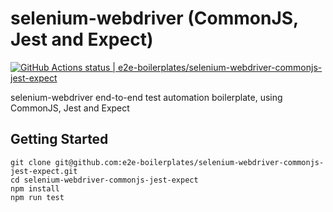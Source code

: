 # selenium-webdriver (CommonJS, Jest and Expect)

[![GitHub Actions status | e2e-boilerplates/selenium-webdriver-commonjs-jest-expect](https://github.com/e2e-boilerplates/selenium-webdriver-commonjs-jest-expect/workflows/selenium-webdriver-commonjs-jest-expect/badge.svg)](https://github.com/e2e-boilerplates/selenium-webdriver-commonjs-jest-expect/actions?workflow=selenium-webdriver-commonjs-jest-expect)

selenium-webdriver end-to-end test automation boilerplate, using CommonJS, Jest and Expect

## Getting Started

    git clone git@github.com:e2e-boilerplates/selenium-webdriver-commonjs-jest-expect.git
    cd selenium-webdriver-commonjs-jest-expect
    npm install
    npm run test
